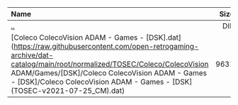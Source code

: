 |Name|Size|
|:---|---:|
|[..](../index.html)|DIR|
|[Coleco ColecoVision ADAM - Games - [DSK].dat](https://raw.githubusercontent.com/open-retrogaming-archive/dat-catalog/main/root/normalized/TOSEC/Coleco/ColecoVision ADAM/Games/[DSK]/Coleco ColecoVision ADAM - Games - [DSK]/Coleco ColecoVision ADAM - Games - [DSK] (TOSEC-v2021-07-25_CM).dat)|9631|
